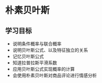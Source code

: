 # 朴素贝叶斯

## 学习目标

- 说明条件概率与联合概率
- 说明贝叶斯公式、以及特征独立的关系
- 记忆贝叶斯公式
- 知道拉普拉斯平滑系数
- 应用贝叶斯公式实现概率的计算
- 会使用朴素贝叶斯对商品评论进行情感分析

